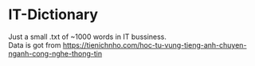 # IT-Dictionary
Just a small .txt of ~1000 words in IT bussiness.<br />
Data is got from https://tienichnho.com/hoc-tu-vung-tieng-anh-chuyen-nganh-cong-nghe-thong-tin
